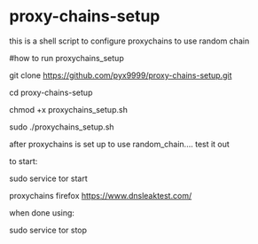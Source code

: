 # proxy-chains-setup
this is a shell script to configure proxychains to use random chain


#how to run proxychains_setup

git clone https://github.com/pyx9999/proxy-chains-setup.git

cd proxy-chains-setup 

chmod +x proxychains_setup.sh

sudo ./proxychains_setup.sh



after proxychains is set up to use random_chain.... test it out


to start:

sudo service tor start


proxychains firefox https://www.dnsleaktest.com/


when done using:


sudo service tor stop

